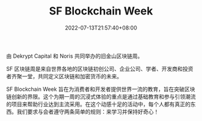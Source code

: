 ﻿---
weight: 
title: "SF Blockchain Week"
description: "由 Dekrypt Capital 和 Noris 共同举办的旧金山区块链周"
date: 2022-07-13T21:57:40+08:00
lastmod: 2022-07-13T16:45:40+08:00
draft: false
authors: ["浮尘"]
featuredImage: "sf-blockchain-week.jpg"
link: "https://sfblockchainweek.io/"
tags: ["元宇宙社区","SF Blockchain Week"]
categories: ["navigation"]
navigation: ["元宇宙社区"]
lightgallery: true
toc: true
pinned: false
recommend: false
recommend1: false
---
由 Dekrypt Capital 和 Noris 共同举办的旧金山区块链周。

SF 区块链周是来自世界各地的区块链初创公司、企业公司、学者、开发商和投资者齐聚一堂，共同定义区块链和加密货币的未来。

SF Blockchain Week 旨在为消费者和开发者提供世界一流的教育，旨在突破区块链创新的界限。这个为期一周的沉浸式体验的重点是通过基础教育和参与引领潮流的项目来帮助行业达到主流采用。在这个动感十足的活动中，每个人都有真正的东西。我们要求与会者遵守两条简单的规则：来学习并保持好奇心！